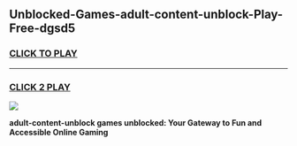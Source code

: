 
## Unblocked-Games-adult-content-unblock-Play-Free-dgsd5
<h3>
<a href="https://premium76.site?title=adult-content-unblock&ref=21A">CLICK TO PLAY</a></h3>
<hr>

<h3>
<a href="https://premium76.site?title=adult-content-unblock&ref=21A">CLICK 2 PLAY</a>
  
</h3>

<a href="https://premium76.site?title=adult-content-unblock&ref=21A"><img src="https://clearcache.store/games.png"></a>


**adult-content-unblock games unblocked: Your Gateway to Fun and Accessible Online Gaming**
